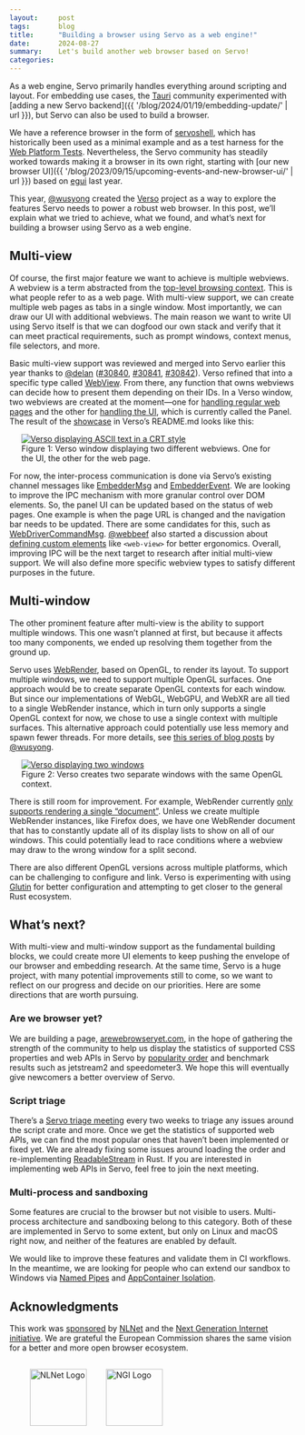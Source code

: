```yaml
---
layout:     post
tags:       blog
title:      "Building a browser using Servo as a web engine!"
date:       2024-08-27
summary:    Let's build another web browser based on Servo!
categories:
---
```


As a web engine, Servo primarily handles everything around scripting and layout.
For embedding use cases, the [Tauri](https://tauri.app) community experimented with [adding a new Servo backend]({{ '/blog/2024/01/19/embedding-update/' | url }}), but Servo can also be used to build a browser.

We have a reference browser in the form of [servoshell](https://github.com/servo/servo/tree/main/ports/servoshell), which has historically been used as a minimal example and as a test harness for the [Web Platform Tests](https://wpt.servo.org).
Nevertheless, the Servo community has steadily worked towards making it a browser in its own right, starting with [our new browser UI]({{ '/blog/2023/09/15/upcoming-events-and-new-browser-ui/' | url }}) based on [egui](https://www.egui.rs) last year.

This year, [@wusyong](https://github.com/wusyong) created the [Verso](https://github.com/versotile-org/verso) project as a way to explore the features Servo needs to power a robust web browser.
In this post, we’ll explain what we tried to achieve, what we found, and what’s next for building a browser using Servo as a web engine.

## Multi-view

Of course, the first major feature we want to achieve is multiple webviews.
A webview is a term abstracted from the [top-level browsing context](https://doc.servo.org/servo/struct.TopLevelBrowsingContextId.html).
This is what people refer to as a web page.
With multi-view support, we can create multiple web pages as tabs in a single window.
Most importantly, we can draw our UI with additional webviews.
The main reason we want to write UI using Servo itself is that we can dogfood our own stack and verify that it can meet practical requirements, such as prompt windows, context menus, file selectors, and more.

Basic multi-view support was reviewed and merged into Servo earlier this year thanks to [@delan](https://github.com/delan) ([#30840](https://github.com/servo/servo/pull/30840), [#30841](https://github.com/servo/servo/pull/30841), [#30842](https://github.com/servo/servo/pull/30842)).
Verso refined that into a specific type called [WebView](https://docs.versotile.org/verso/webview/struct.WebView.html).
From there, any function that owns webviews can decide how to present them depending on their IDs.
In a Verso window, two webviews are created at the moment—one for [handling regular web pages](https://docs.versotile.org/verso/window/struct.Window.html#method.handle_servo_messages_with_webview) and the other for [handling the UI](https://docs.versotile.org/verso/window/struct.Window.html#method.handle_servo_messages_with_panel), which is currently called the Panel.
The result of the [showcase](https://github.com/versotile-org/verso?tab=readme-ov-file#verso) in Verso’s README.md looks like this:

<figure class="_fig"><a href="{{ '/img/blog/verso-crt-demo.webp' | url }}"><img src="{{ '/img/blog/verso-crt-demo.webp' | url }}"
    alt="Verso displaying ASCII text in a CRT style"></a>
<figcaption>Figure 1: Verso window displaying two different webviews. One for the UI, the other for the web page.</figcaption></figure>

For now, the inter-process communication is done via Servo’s existing channel messages like [EmbedderMsg](https://doc.servo.org/embedder_traits/enum.EmbedderMsg.html) and [EmbedderEvent](https://doc.servo.org/compositing/windowing/enum.EmbedderEvent.html).
We are looking to improve the IPC mechanism with more granular control over DOM elements.
So, the panel UI can be updated based on the status of web pages.
One example is when the page URL is changed and the navigation bar needs to be updated.
There are some candidates for this, such as [WebDriverCommandMsg](https://doc.servo.org/script_traits/enum.WebDriverCommandMsg.html).
[@webbeef](https://github.com/webbeef) also started a discussion about [defining custom elements](https://github.com/servo/servo/discussions/32883) like `<web-view>` for better ergonomics.
Overall, improving IPC will be the next target to research after initial multi-view support.
We will also define more specific webview types to satisfy different purposes in the future.

## Multi-window

The other prominent feature after multi-view is the ability to support multiple windows.
This one wasn’t planned at first, but because it affects too many components, we ended up resolving them together from the ground up.

Servo uses [WebRender](https://github.com/servo/webrender), based on OpenGL, to render its layout.
To support multiple windows, we need to support multiple OpenGL surfaces.
One approach would be to create separate OpenGL contexts for each window.
But since our implementations of WebGL, WebGPU, and WebXR are all tied to a single WebRender instance, which in turn only supports a single OpenGL context for now, we chose to use a single context with multiple surfaces.
This alternative approach could potentially use less memory and spawn fewer threads.
For more details, see [this series of blog posts](https://wusyong.github.io/posts/verso-compositor-part3/) by [@wusyong](https://github.com/wusyong).

<figure class="_fig"><a href="{{ '/img/blog/multiwindow.png' | url }}"><img src="{{ '/img/blog/multiwindow.png' | url }}"
    alt="Verso displaying two windows"></a>
<figcaption>Figure 2: Verso creates two separate windows with the same OpenGL context.</figcaption></figure>

There is still room for improvement.
For example, WebRender currently [only supports rendering a single “document”](https://github.com/servo/webrender/blob/0.64/webrender/src/renderer/mod.rs#L1228).
Unless we create multiple WebRender instances, like Firefox does, we have one WebRender document that has to constantly update all of its display lists to show on all of our windows.
This could potentially lead to race conditions where a webview may draw to the wrong window for a split second.

There are also different OpenGL versions across multiple platforms, which can be challenging to configure and link.
Verso is experimenting with using [Glutin](https://docs.rs/glutin/latest/glutin/) for better configuration and attempting to get closer to the general Rust ecosystem.

## What’s next?

With multi-view and multi-window support as the fundamental building blocks, we could create more UI elements to keep pushing the envelope of our browser and embedding research.
At the same time, Servo is a huge project, with many potential improvements still to come, so we want to reflect on our progress and decide on our priorities.
Here are some directions that are worth pursuing.

### Are we browser yet?

We are building a page, [arewebrowseryet.com](https://servo.zulipchat.com/#narrow/stream/263398-general/topic/arewebrowseryet.2Ecom), in the hope of gathering the strength of the community to help us display the statistics of supported CSS properties and web APIs in Servo by [popularity order](https://chromestatus.com/metrics/css/popularity) and benchmark results such as jetstream2 and speedometer3.
We hope this will eventually give newcomers a better overview of Servo.

### Script triage

There’s a [Servo triage meeting](https://github.com/servo/project/issues/100) every two weeks to triage any issues around the script crate and more.
Once we get the statistics of supported web APIs, we can find the most popular ones that haven’t been implemented or fixed yet.
We are already fixing some issues around loading the order and re-implementing [ReadableStream](https://developer.mozilla.org/en-US/docs/Web/API/ReadableStream) in Rust.
If you are interested in implementing web APIs in Servo, feel free to join the next meeting.

### Multi-process and sandboxing

Some features are crucial to the browser but not visible to users.
Multi-process architecture and sandboxing belong to this category.
Both of these are implemented in Servo to some extent, but only on Linux and macOS right now, and neither of the features are enabled by default.

We would like to improve these features and validate them in CI workflows.
In the meantime, we are looking for people who can extend our sandbox to Windows via [Named Pipes](https://learn.microsoft.com/en-us/windows/win32/ipc/named-pipes) and [AppContainer Isolation](https://learn.microsoft.com/en-us/windows/win32/secauthz/appcontainer-isolation).

## Acknowledgments

This work was [sponsored](https://nlnet.nl/project/Servo-Multibrowsing/) by [NLNet](https://nlnet.nl/) and the [Next Generation Internet initiative](https://ngi.eu/).
We are grateful the European Commission shares the same vision for a better and more open browser ecosystem.

<figure class="_fig"><img src="{{ '/img/nlnet-logo.png' | url }}" alt="NLNet Logo" style="vertical-align: middle; margin: 15px; width: 100px;">
  <img src="{{ '/img/blog/NGI-logo.png' | url }}" alt="NGI Logo" style="vertical-align: middle; margin: 15px; width: 100px;"></figure>

<style>
    /* guaranteed minimum width for first paragraph after a float */
    ._floatmin {
        display: block;
        width: 13em;
        overflow: hidden;
    }
    ._none {
        display: none;
    }
    ._fig:not(#specificity) {
        width: 33em;
        max-width: 100%;
        margin: 1em auto;
    }
    ._fig > ._flex {
        display: flex;
    }
    ._fig table {
        text-align: initial;
    }
    ._fig figcaption._notes {
        text-align: left;
        width: max-content;
        max-width: 100%;
    }
    ._figl:not(#specificity),
    ._figr:not(#specificity) {
        margin: 0 1em 1em;
    }
    ._figl {
        float: left;
        max-width: 100%;
    }
    ._figr {
        float: right;
        max-width: 100%;
    }
    ._figl > figcaption,
    ._figr > figcaption,
    ._figl > iframe,
    ._figr > iframe,
    ._figl > video,
    ._figr > video,
    ._figl > a > img,
    ._figr > a > img {
        width: 21em;
        max-width: 100%;
    }
    ._runin {
        margin-bottom: 1em;
    }
    ._runin > p,
    ._runin > h2 {
        display: inline;
    }
    ._correction {
        max-width: 33em;
        margin: 1em auto;
        border-bottom: 1px solid;
        padding-bottom: 1em;
    }
    ._note {
        margin: 1em 1em;
        border-left: 1px solid;
        padding-left: 1em;
        opacity: 0.75;
    }
</style>
